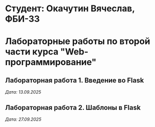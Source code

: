 # Студент: Окачутин Вячеслав, ФБИ-33

# Лабораторные работы по второй части курса "Web-программирование"

## Лабораторная работа 1. Введение во Flask

*Дата: 13.09.2025*

## Лабораторная работа 2. Шаблоны в Flask

*Дата: 27.09.2025*

